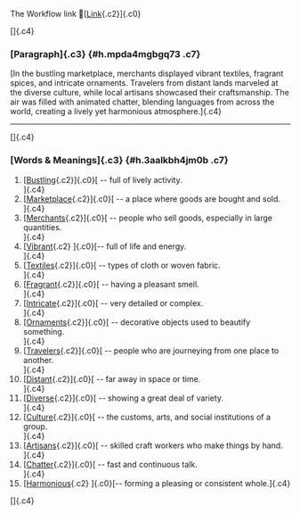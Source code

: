 The Workflow link
👏[[Link](https://www.google.com/url?q=http://www.google.com&sa=D&source=editors&ust=1760156953383917&usg=AOvVaw3olhXJX3GD4B9LSMH1wIGb){.c2}]{.c0}

[]{.c4}

### [Paragraph]{.c3} {#h.mpda4mgbgq73 .c7}

[In the bustling marketplace, merchants displayed vibrant textiles,
fragrant spices, and intricate ornaments. Travelers from distant lands
marveled at the diverse culture, while local artisans showcased their
craftsmanship. The air was filled with animated chatter, blending
languages from across the world, creating a lively yet harmonious
atmosphere.]{.c4}

------------------------------------------------------------------------

[]{.c4}

### [Words & Meanings]{.c3} {#h.3aalkbh4jm0b .c7}

1.  [[Bustling](https://www.google.com/url?q=http://www.google.com&sa=D&source=editors&ust=1760156953385679&usg=AOvVaw2-O-CIcxFURAPtRBq_pUFm){.c2}]{.c0}[ --
    full of lively activity.\
    ]{.c4}
2.  [[Marketplace](https://www.google.com/url?q=http://www.google.com&sa=D&source=editors&ust=1760156953386066&usg=AOvVaw2iSTMbzRnOiAjeboHTlRZe){.c2}]{.c0}[ --
    a place where goods are bought and sold.\
    ]{.c4}
3.  [[Merchants](https://www.google.com/url?q=http://www.google.com&sa=D&source=editors&ust=1760156953386653&usg=AOvVaw3WBfRE5dbzr8kqJClUQA1y){.c2}]{.c0}[ --
    people who sell goods, especially in large quantities.\
    ]{.c4}
4.  [[Vibrant](https://www.google.com/url?q=http://www.google.com&sa=D&source=editors&ust=1760156953387211&usg=AOvVaw2PuOiYDvCHPXZ6d-grVnn9){.c2}
    ]{.c0}[-- full of life and energy.\
    ]{.c4}
5.  [[Textiles](https://www.google.com/url?q=http://www.google.com&sa=D&source=editors&ust=1760156953387653&usg=AOvVaw2A27Ly9gw5vbmlSN0fT0FX){.c2}]{.c0}[ --
    types of cloth or woven fabric.\
    ]{.c4}
6.  [[Fragrant](https://www.google.com/url?q=http://www.google.com&sa=D&source=editors&ust=1760156953388166&usg=AOvVaw1Vq65oZR2gToNqoAi9U1yR){.c2}]{.c0}[ --
    having a pleasant smell.\
    ]{.c4}
7.  [[Intricate](https://www.google.com/url?q=http://www.google.com&sa=D&source=editors&ust=1760156953388465&usg=AOvVaw3y6BfQCknv5v5c-FXH8EN1){.c2}]{.c0}[ --
    very detailed or complex.\
    ]{.c4}
8.  [[Ornaments](https://www.google.com/url?q=http://www.google.com&sa=D&source=editors&ust=1760156953388751&usg=AOvVaw1MgO-lTadbvJwPhsn0Gtb9){.c2}]{.c0}[ --
    decorative objects used to beautify something.\
    ]{.c4}
9.  [[Travelers](https://www.google.com/url?q=http://www.google.com&sa=D&source=editors&ust=1760156953389022&usg=AOvVaw2_0JJsVOtUUY6NXQ4tSarb){.c2}]{.c0}[ --
    people who are journeying from one place to another.\
    ]{.c4}
10. [[Distant](https://www.google.com/url?q=http://www.google.com&sa=D&source=editors&ust=1760156953389335&usg=AOvVaw1DKChAu3QsO5Z_3kMg7o6t){.c2}]{.c0}[ --
    far away in space or time.\
    ]{.c4}
11. [[Diverse](https://www.google.com/url?q=http://www.google.com&sa=D&source=editors&ust=1760156953389603&usg=AOvVaw0Abmsh0wBN-8Qix1pjbYK4){.c2}]{.c0}[ --
    showing a great deal of variety.\
    ]{.c4}
12. [[Culture](https://www.google.com/url?q=http://www.google.com&sa=D&source=editors&ust=1760156953390004&usg=AOvVaw285CdE2IZ9Xbn-4uPwYM2D){.c2}]{.c0}[ --
    the customs, arts, and social institutions of a group.\
    ]{.c4}
13. [[Artisans](https://www.google.com/url?q=http://www.google.com&sa=D&source=editors&ust=1760156953390456&usg=AOvVaw1803Ne9SeFqrqsL74qRgTO){.c2}]{.c0}[ --
    skilled craft workers who make things by hand.\
    ]{.c4}
14. [[Chatter](https://www.google.com/url?q=http://www.google.com&sa=D&source=editors&ust=1760156953390792&usg=AOvVaw2vBQSmS_z704GZrJZgANph){.c2}]{.c0}[ --
    fast and continuous talk.\
    ]{.c4}
15. [[Harmonious](https://www.google.com/url?q=http://www.google.com&sa=D&source=editors&ust=1760156953391134&usg=AOvVaw32O19sze2N-9ZmK161r4sk){.c2}
    ]{.c0}[-- forming a pleasing or consistent whole.]{.c4}

[]{.c4}
